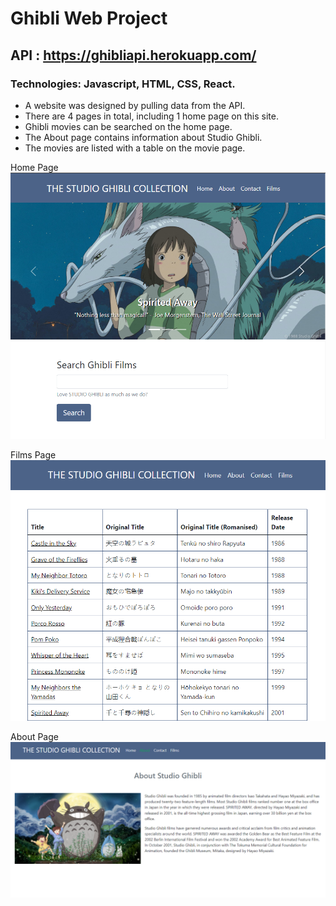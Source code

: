 # Ghibli Web Project 

## API : https://ghibliapi.herokuapp.com/

### Technologies: Javascript, HTML, CSS, React.
- A website was designed by pulling data from the API.
- There are 4 pages in total, including 1 home page on this site.
- Ghibli movies can be searched on the home page.
- The About page contains information about Studio Ghibli.
- The movies are listed with a table on the movie page.

Home Page
![image](https://github.com/dyggok/ghibli-web-project/blob/master/images/home_page.PNG)

Films Page
![image](https://github.com/dyggok/ghibli-web-project/blob/master/images/films_page.PNG)

About Page
![image](https://github.com/dyggok/ghibli-web-project/blob/master/images/about_page.PNG)
